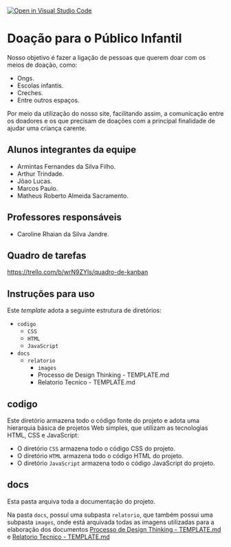 [![Open in Visual Studio Code](https://classroom.github.com/assets/open-in-vscode-c66648af7eb3fe8bc4f294546bfd86ef473780cde1dea487d3c4ff354943c9ae.svg)](https://classroom.github.com/online_ide?assignment_repo_id=10491409&assignment_repo_type=AssignmentRepo)
# Doação para o Público Infantil
Nosso objetivo é fazer a ligação de pessoas que querem doar com os meios de doação, como:
- Ongs.
- Escolas infantis.
- Creches.
- Entre outros espaços.

Por meio da utilização do nosso site, facilitando assim, a comunicação entre os doadores e os que precisam de doações com a principal finalidade de ajudar uma criança carente.

## Alunos integrantes da equipe

* Armintas Fernandes da Silva Filho.
* Arthur Trindade.
* Jõao Lucas.
* Marcos Paulo.
* Matheus Roberto Almeida Sacramento.


## Professores responsáveis

* Caroline Rhaian da Silva Jandre.


## Quadro de tarefas
https://trello.com/b/wrN9ZYIs/quadro-de-kanban

## Instruções para uso
Este *template* adota a seguinte estrutura de diretórios:

- `codigo`
  - `CSS`
  - `HTML`
  - `JavaScript`
- `docs`
   - `relatorio`
      - `images`
      - Processo de Design Thinking - TEMPLATE.md
      - Relatorio Tecnico - TEMPLATE.md
   
## codigo
Este diretório armazena todo o código fonte do projeto e adota uma hierarquia básica de projetos Web simples, que utilizam as tecnologias HTML, CSS e JavaScript:

- O diretório `CSS` armazena todo o código CSS do projeto.
- O diretório `HTML` armazena todo o código HTML do projeto.
- O diretório `JavaScript` armazena todo o código JavaScript do projeto.

## docs
Esta pasta arquiva toda a documentação do projeto.

Na pasta `docs`, possuí uma subpasta `relatorio`, que também possui uma subpasta `images`, onde está arquivada todas as imagens utilizadas para a elaboração dos documentos [Processo de Design Thinking - TEMPLATE.md](docs/relatorio/Processo%20de%20Design%20Thinking%20%20-%20%20TEMPLATE.md) e [Relatorio Tecnico - TEMPLATE.md](docs/relatorio/Relatorio%20Tecnico%20-%20TEMPLATE.md)


